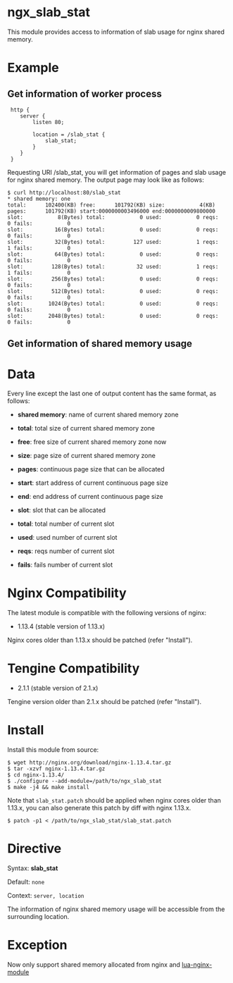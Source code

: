 ngx_slab_stat
==============

This module provides access to information of slab usage for nginx shared memory.

Example
=======

Get information of worker process
---------------------------------

```
 http {
    server {
        listen 80;

        location = /slab_stat {
            slab_stat;
        }
    }
 }
```

Requesting URI /slab_stat, you will get information of pages and slab usage for nginx shared memory.
The output page may look like as follows:

```
$ curl http://localhost:80/slab_stat
* shared memory: one
total:      102400(KB) free:      101792(KB) size:           4(KB)
pages:      101792(KB) start:0000000003496000 end:0000000009800000
slot:           8(Bytes) total:           0 used:           0 reqs:           0 fails:           0
slot:          16(Bytes) total:           0 used:           0 reqs:           0 fails:           0
slot:          32(Bytes) total:         127 used:           1 reqs:           1 fails:           0
slot:          64(Bytes) total:           0 used:           0 reqs:           0 fails:           0
slot:         128(Bytes) total:          32 used:           1 reqs:           1 fails:           0
slot:         256(Bytes) total:           0 used:           0 reqs:           0 fails:           0
slot:         512(Bytes) total:           0 used:           0 reqs:           0 fails:           0
slot:        1024(Bytes) total:           0 used:           0 reqs:           0 fails:           0
slot:        2048(Bytes) total:           0 used:           0 reqs:           0 fails:           0
```

Get information of shared memory usage
-----------------------------------

Data
====

Every line except the last one of output content has the same format, as follows:

* __shared memory__: name of current shared memory zone

* __total__: total size of current shared memory zone
* __free__: free size of current shared memory zone now
* __size__: page size of current shared memory zone

* __pages__: continuous page size that can be allocated
* __start__: start address of current continuous page size
* __end__: end address of current continuous page size

* __slot__: slot that can be allocated
* __total__: total number of current slot
* __used__: used number of current slot
* __reqs__: reqs number of current slot
* __fails__: fails number of current slot

Nginx Compatibility
===================

The latest module is compatible with the following versions of nginx:

* 1.13.4 (stable version of 1.13.x)

Nginx cores older than 1.13.x should be patched (refer "Install").

Tengine Compatibility
=====================

* 2.1.1 (stable version of 2.1.x)

Tengine version older than 2.1.x should be patched (refer "Install").

Install
=======

Install this module from source:

```
$ wget http://nginx.org/download/nginx-1.13.4.tar.gz
$ tar -xzvf nginx-1.13.4.tar.gz
$ cd nginx-1.13.4/
$ ./configure --add-module=/path/to/ngx_slab_stat
$ make -j4 && make install
```

Note that `slab_stat.patch` should be applied when nginx cores older than 1.13.x, you can also generate this patch by diff with nginx 1.13.x.

```
$ patch -p1 < /path/to/ngx_slab_stat/slab_stat.patch
```

Directive
=========

Syntax: **slab_stat**

Default: `none`

Context: `server, location`

The information of nginx shared memory usage will be accessible from the surrounding location.

Exception
=========

Now only support shared memory allocated from nginx and [lua-nginx-module](https://github.com/openresty/lua-nginx-module)
